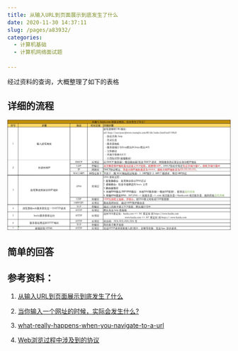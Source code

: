 ```yaml
---
title: 从输入URL到页面展示到底发生了什么
date: 2020-11-30 14:37:11
slug: /pages/a83932/
categories: 
  - 计算机基础
  - 计算机网络面试题

---
```


经过资料的查询，大概整理了如下的表格

## 详细的流程

![image-20201130212056932](./assets/img/image-20201130212056932.png)

## 简单的回答



## 参考资料：

1. [从输入URL到页面展示到底发生了什么](https://mp.weixin.qq.com/s?__biz=MzAxNDMwMTMwMw==&mid=2247488981&idx=1&sn=cddfdfe93d7d90d463b3f81cae56ecd2&chksm=9b9434cdace3bddbcc19fe6740f0e6a1ac33b5f29f7bdb9f1f7861b761065fff85c4778af562&scene=0&key=daf5926c99d6695fd0757e2ef09b95c76f593895f3fa1827bcf1b6894f31e6d71e50ed8c537cffd881ff0081b069c62df345a6d61b99802e6fcd83e98dc6a57c65af10d81dbb0c1be13406d18cd8664a&ascene=14&uin=MjEzOTc2MjYzMQ%3D%3D&devicetype=Windows+10&version=62060728&lang=zh_CN&pass_ticket=YVYQuTg%2FBMTYHxQounqWoDVtpcueDJYHWXh4IkXedW%2BAo2tjpP7U4AaduEI%2BEga%2F)
2.  [当你输入一个网址的时候，实际会发生什么?](https://www.cnblogs.com/wenanry/archive/2010/02/25/1673368.html)
3. [what-really-happens-when-you-navigate-to-a-url](http://igoro.com/archive/what-really-happens-when-you-navigate-to-a-url/)

4. [Web浏览过程中涉及到的协议](https://blog.csdn.net/Mary19920410/article/details/60133609)

